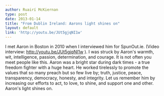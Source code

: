 ```yaml
---
author: Ruairí McKiernan
type: post
date: 2013-01-14
title: "From Dublin Ireland: Aarons light shines on"
layout: default
link: 'http://youtu.be/JUt5gjqNI1w'
---
```

I met Aaron in Boston in 2010 when I interviewed him for SpunOut.ie. (Video interview: http://youtu.be/JUt5gjqNI1w ).  I was struck by Aaron's warmth, wit, intelligence, passion, determination, and courage. It is not often you meet people like this. Aaron was a bright star during dark times - a true freedom fighter with a huge heart. He worked tirelessly to promote the values that so many preach but so few live by; truth, justice, peace, transparency, democracy, honesty, and integrity. Let us remember him by increasing our efforts to act, to love, to shine, and support one and other. Aaron's light shines on.
